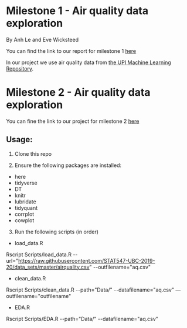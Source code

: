 # Milestone 1 - Air quality data exploration
By Anh Le and Eve Wicksteed

You can find the link to our report for milestone 1 [here](https://stat547-ubc-2019-20.github.io/group_04_anh_eve/Docs/milestone1.html)

In our project we use air quality data from [the UPI Machine Learning Repository](https://archive.ics.uci.edu/ml/datasets/Air+Quality).



# Milestone 2 - Air quality data exploration

You can fine the link to our project for milestone 2 [here](https://stat547-ubc-2019-20.github.io/group_04_anh_eve/Docs/milestone1.html)

## Usage:

1. Clone this repo

2. Ensure the following packages are installed:
- here
- tidyverse
- DT
- knitr
- lubridate
- tidyquant
- corrplot
- cowplot

3. Run the following scripts (in order)

- load_data.R

Rscript Scripts/load_data.R --url="https://raw.githubusercontent.com/STAT547-UBC-2019-20/data_sets/master/airquality.csv" --outfilename="aq.csv"

- clean_data.R

Rscript Scripts/clean_data.R --path="Data/" --datafilename="aq.csv" —outfilename="outfilename"

- EDA.R

Rscript Scripts/EDA.R --path="Data/" --datafilename="aq.csv"






